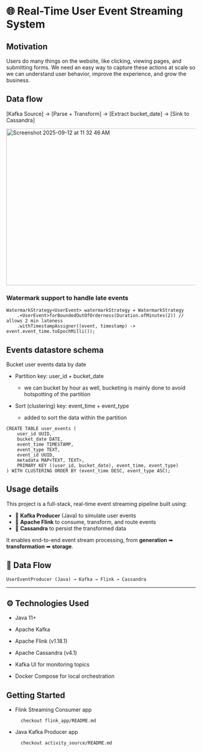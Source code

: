 # 🌐 Real-Time User Event Streaming System

## Motivation
Users do many things on the website, like clicking, viewing pages, and submitting forms. 
We need an easy way to capture these actions at scale so we can understand user behavior, improve the experience, and grow the business.  

## Data flow

[Kafka Source] → [Parse + Transform] → [Extract bucket_date] → [Sink to Cassandra]

<img width="563" height="416" alt="Screenshot 2025-09-12 at 11 32 46 AM" src="https://github.com/user-attachments/assets/d34f8e49-1161-4949-a4d8-523badecec59" />

### Watermark support to handle late events
```
WatermarkStrategy<UserEvent> watermarkStrategy = WatermarkStrategy
    .<UserEvent>forBoundedOutOfOrderness(Duration.ofMinutes(2)) // allows 2 min lateness
    .withTimestampAssigner((event, timestamp) -> event.event_time.toEpochMilli());

```

## Events datastore schema

Bucket user events data by date
- Partition key: user_id + bucket_date
  - we can bucket by hour as well, bucketing is mainly done to avoid hotspotting of the partition
  
- Sort (clustering) key: event_time + event_type
  - added to sort the data within the partition

```
CREATE TABLE user_events (
    user_id UUID,
    bucket_date DATE,
    event_time TIMESTAMP,
    event_type TEXT,
    event_id UUID,
    metadata MAP<TEXT, TEXT>,
    PRIMARY KEY ((user_id, bucket_date), event_time, event_type)
) WITH CLUSTERING ORDER BY (event_time DESC, event_type ASC);
```

## Usage details 

This project is a full-stack, real-time event streaming pipeline built using:

- 🔄 **Kafka Producer** (Java) to simulate user events
- 🚀 **Apache Flink** to consume, transform, and route events
- 🧬 **Cassandra** to persist the transformed data

It enables end-to-end event stream processing, from **generation** ➡ **transformation** ➡ **storage**.

## 🔁 Data Flow

```text
UserEventProducer (Java) → Kafka → Flink → Cassandra
```
---

## ⚙️ Technologies Used

  - Java 11+

  - Apache Kafka

  - Apache Flink (v1.18.1)

  -  Apache Cassandra (v4.1)

  - Kafka UI for monitoring topics

  - Docker Compose for local orchestration

## Getting Started
  - Flink Streaming Consumer app

    ```text
      checkout flink_app/README.md
    ```

  - Java Kafka Producer app

    ```text
      checkout activity_source/README.md
    ```

